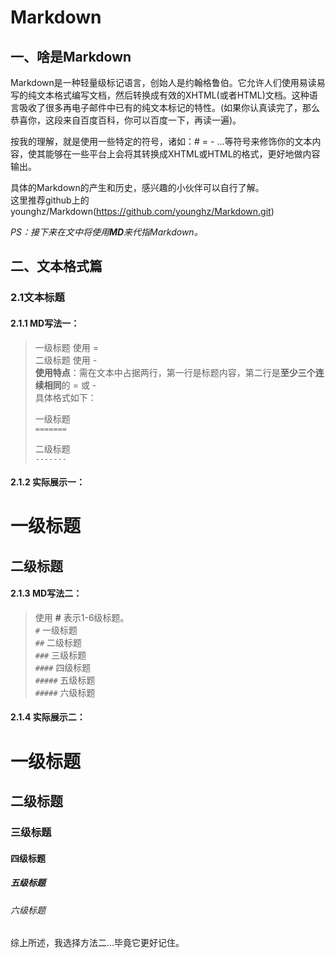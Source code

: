# Markdown
## 一、啥是Markdown
Markdown是一种轻量级标记语言，创始人是约翰格鲁伯。它允许人们使用易读易写的纯文本格式编写文档，然后转换成有效的XHTML(或者HTML)文档。这种语言吸收了很多再电子邮件中已有的纯文本标记的特性。(如果你认真读完了，那么恭喜你，这段来自百度百科，你可以百度一下，再读一遍)。
  
按我的理解，就是使用一些特定的符号，诸如：# = - ...等符号来修饰你的文本内容，使其能够在一些平台上会将其转换成XHTML或HTML的格式，更好地做内容输出。
   
   具体的Markdown的产生和历史，感兴趣的小伙伴可以自行了解。<br>
   这里推荐github上的younghz/Markdown(https://github.com/younghz/Markdown.git)   

*PS：接下来在文中将使用**MD**来代指Markdown。*

## 二、文本格式篇

### 2.1文本标题

#### 2.1.1 MD写法一：
> 一级标题 使用 =  
> 二级标题 使用 -   
> **使用特点**：需在文本中占据两行，第一行是标题内容，第二行是**至少三个连续相同**的 = 或 - <br>具体格式如下：
>
>一级标题   
>`=======`
>
>二级标题   
>`-------`
    
#### 2.1.2 实际展示一：
# 一级标题
## 二级标题

#### 2.1.3 MD写法二：
> 使用 **#** 表示1-6级标题。   
> `#` 一级标题   
> `##` 二级标题   
> `###` 三级标题   
> `####` 四级标题   
> `#####` 五级标题   
> `#####` 六级标题   
#### 2.1.4 实际展示二：
# 一级标题
## 二级标题
### 三级标题
#### 四级标题
##### 五级标题
###### 六级标题

综上所述，我选择方法二...毕竟它更好记住。